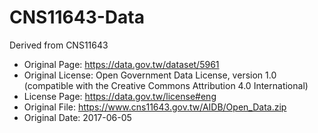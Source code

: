 CNS11643-Data
=============

Derived from CNS11643
* Original Page: https://data.gov.tw/dataset/5961
* Original License: Open Government Data License, version 1.0
  (compatible with the Creative Commons Attribution 4.0 International)
* License Page: https://data.gov.tw/license#eng
* Original File: https://www.cns11643.gov.tw/AIDB/Open_Data.zip
* Original Date: 2017-06-05
